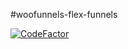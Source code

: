 #woofunnels-flex-funnels

[![CodeFactor](https://www.codefactor.io/repository/github/xlplugins/woofunnels-flex-funnels/badge?s=f029dcf8e57ce8e5d1d652546b950c63d696ea5d)](https://www.codefactor.io/repository/github/xlplugins/woofunnels-flex-funnels)
